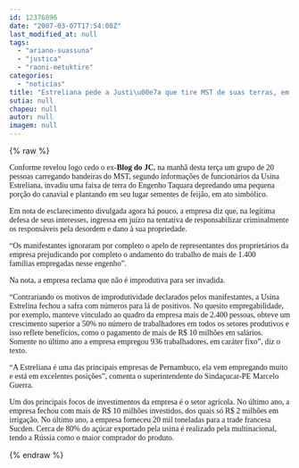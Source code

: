 ```yaml
---
id: 12376896
date: "2007-03-07T17:54:00Z"
last_modified_at: null
tags:
  - "ariano-suassuna"
  - "justica"
  - "raoni-metuktire"
categories:
  - "noticias"
title: "Estreliana pede a Justi\u00e7a que tire MST de suas terras, em Ribeir\u00e3o"
sutia: null
chapeu: null
autor: null
imagem: null
---
```

{% raw %}
<p><P><FONT face=Verdana>Conforme revelou logo cedo o ex-<STRONG>Blog do JC</STRONG>, na manhã desta terça um grupo de 20 pessoas carregando bandeiras do MST, segundo informações de funcionários da Usina Estreliana, invadiu uma faixa de terra do Engenho Taquara depredando uma pequena porção do canavial e plantando em seu lugar sementes de feijão, em ato simbólico.</FONT></P></p>
<p><P><FONT face=Verdana>Em nota de esclarecimento divulgada agora há pouco, a empresa diz que, na legítima defesa de seus interesses, ingressa em juízo na tentativa de responsabilizar criminalmente os responsáveis pela desordem e dano à sua propriedade.</FONT></P></p>
<p><P><FONT face=Verdana>“Os manifestantes ignoraram por completo o apelo de representantes dos proprietários da empresa prejudicando por completo o andamento do trabalho de mais de 1.400 famílias&nbsp;empregadas nesse engenho”. </FONT></P></p>
<p><P><FONT face=Verdana>Na nota, a empresa reclama que não é improdutiva para ser invadida.</FONT></P></p>
<p><P><FONT face=Verdana>“Contrariando os motivos de improdutividade declarados pelos manifestantes, a Usina Estrelina fechou a safra com números para lá de positivos. No quesito empregabilidade, por exemplo, manteve vinculado ao quadro da empresa mais de 2.400 pessoas, obteve um crescimento superior a 50% no número de trabalhadores em todos os setores produtivos e isso reflete benefícios, como o pagamento de mais de R$ 10 milhões em salários. Somente no último ano a empresa empregou 936 trabalhadores, em caráter fixo”, diz o texto.</FONT></P></p>
<p><P><FONT face=Verdana>“A Estreliana é uma das principais empresas de Pernambuco, ela vem empregando muito e está em excelentes posições”, comenta o superintendente do Sindaçucar-PE Marcelo Guerra. </FONT></P></p>
<p><P><FONT face=Verdana>Um dos principais focos de investimentos da empresa é o setor agrícola. No último ano, a empresa fechou com mais de R$ 10 milhões investidos, dos quais só R$ 2 milhões em irrigação. No último ano, a empresa forneceu 20 mil toneladas para a trade francesa Sucden. Cerca de 80% do açúcar exportado pela usina é realizado pela multinacional, tendo a Rússia como o maior comprador do produto.</FONT></P> </p>
{% endraw %}